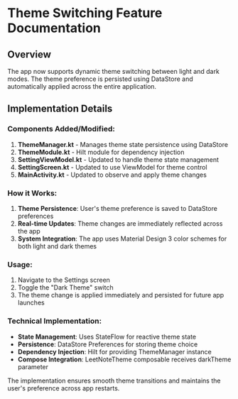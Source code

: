# Theme Switching Feature Documentation

## Overview
The app now supports dynamic theme switching between light and dark modes. The theme preference is persisted using DataStore and automatically applied across the entire application.

## Implementation Details

### Components Added/Modified:

1. **ThemeManager.kt** - Manages theme state persistence using DataStore
2. **ThemeModule.kt** - Hilt module for dependency injection
3. **SettingViewModel.kt** - Updated to handle theme state management
4. **SettingScreen.kt** - Updated to use ViewModel for theme control
5. **MainActivity.kt** - Updated to observe and apply theme changes

### How it Works:

1. **Theme Persistence**: User's theme preference is saved to DataStore preferences
2. **Real-time Updates**: Theme changes are immediately reflected across the app
3. **System Integration**: The app uses Material Design 3 color schemes for both light and dark themes

### Usage:

1. Navigate to the Settings screen
2. Toggle the "Dark Theme" switch
3. The theme change is applied immediately and persisted for future app launches

### Technical Implementation:

- **State Management**: Uses StateFlow for reactive theme state
- **Persistence**: DataStore Preferences for storing theme choice
- **Dependency Injection**: Hilt for providing ThemeManager instance
- **Compose Integration**: LeetNoteTheme composable receives darkTheme parameter

The implementation ensures smooth theme transitions and maintains the user's preference across app restarts.
